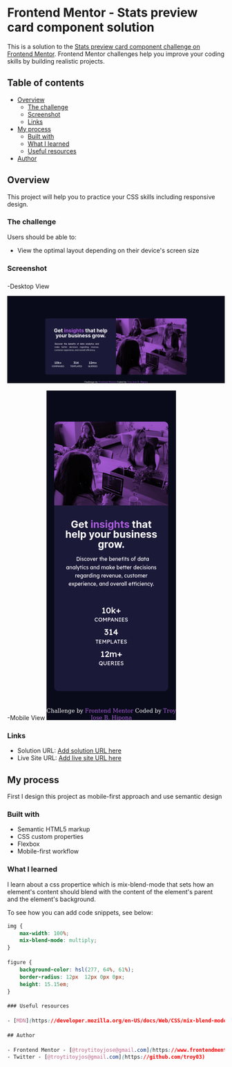 # Frontend Mentor - Stats preview card component solution

This is a solution to the [Stats preview card component challenge on Frontend Mentor](https://www.frontendmentor.io/challenges/stats-preview-card-component-8JqbgoU62). Frontend Mentor challenges help you improve your coding skills by building realistic projects. 

## Table of contents

- [Overview](#overview)
  - [The challenge](#the-challenge)
  - [Screenshot](#screenshot)
  - [Links](#links)
- [My process](#my-process)
  - [Built with](#built-with)
  - [What I learned](#what-i-learned)
  - [Useful resources](#useful-resources)
- [Author](#author)

## Overview

This project will help you to practice your CSS skills including responsive design.

### The challenge

Users should be able to:

- View the optimal layout depending on their device's screen size

### Screenshot

###
-Desktop View

![](./design/screenshot_desktop.png)

-Mobile View
![](./design/screenshot_mobile.png)

### Links

- Solution URL: [Add solution URL here](https://your-solution-url.com)
- Live Site URL: [Add live site URL here](https://your-live-site-url.com)

## My process
  First I design this project as mobile-first approach and use semantic design
### Built with

- Semantic HTML5 markup
- CSS custom properties
- Flexbox
- Mobile-first workflow

### What I learned

I learn about a css propertice which is mix-blend-mode that sets how an element's content should blend with the content of the element's parent and the element's background.

To see how you can add code snippets, see below:


```css
img {
    max-width: 100%;
    mix-blend-mode: multiply;
}

figure {
    background-color: hsl(277, 64%, 61%); 
    border-radius: 12px  12px 0px 0px;  
    height: 15.15em;
}

### Useful resources

- [MDN](https://developer.mozilla.org/en-US/docs/Web/CSS/mix-blend-mode) - This helped me that here some property which is mix-blend-mode that you can mix an image and a background-color.

## Author

- Frontend Mentor - [@troytitoyjose@gmail.com](https://www.frontendmentor.io/home)
- Twitter - [@troytitoyjos@gmail.com](https://github.com/troy03)



